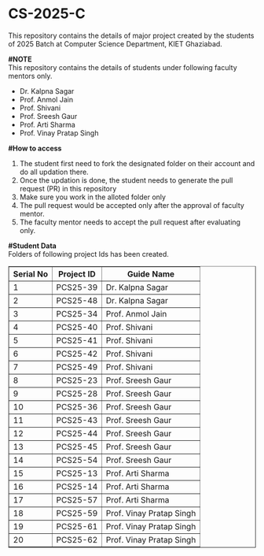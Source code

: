 # CS-2025-C

This repository contains the details of major project created by the students of 2025 Batch at Computer Science Department, KIET Ghaziabad.<br>

<b>#NOTE</b><br>
This repository contains the details of students under following faculty mentors only.<br>

<ul>
  <li>Dr. Kalpna Sagar</li>
  <li>Prof. Anmol Jain</li>
  <li>Prof. Shivani</li>
  <li>Prof. Sreesh Gaur</li>
  <li>Prof. Arti Sharma</li>
  <li>Prof. Vinay Pratap Singh</li>
</ul>
  
<b>#How to access</b><br>
<ol>
  <li>The student first need to fork the designated folder on their account and do all updation there.</li>
  <li>Once the updation is done, the student needs to generate the pull request (PR) in this repository</li>
  <li>Make sure you work in the alloted folder only</li>
  <li>The pull request would be accepted only after the approval of faculty mentor.</li>
  <li>The faculty mentor needs to accept the pull request after evaluating only.</li>
 </ol>

<b>#Student Data</b><br>
Folders of following project Ids has been created.<br>

<table border="1">
  <thead>
    <tr>
      <th>Serial No</th>
      <th>Project ID</th>
      <th>Guide Name</th>
    </tr>
  </thead>
  <tbody>
    <tr>
      <td>1</td>
      <td>PCS25-39</td>
      <td>Dr. Kalpna Sagar</td>
    </tr>
    <tr>
      <td>2</td>
      <td>PCS25-48</td>
      <td>Dr. Kalpna Sagar</td>
    </tr>
    <tr>
      <td>3</td>
      <td>PCS25-34</td>
      <td>Prof. Anmol Jain</td>
    </tr>
    <tr>
      <td>4</td>
      <td>PCS25-40</td>
      <td>Prof. Shivani</td>
    </tr>
    <tr>
      <td>5</td>
      <td>PCS25-41</td>
      <td>Prof. Shivani</td>
    </tr>
    <tr>
      <td>6</td>
      <td>PCS25-42</td>
      <td>Prof. Shivani</td>
    </tr>
    <tr>
      <td>7</td>
      <td>PCS25-49</td>
      <td>Prof. Shivani</td>
    </tr>
    <tr>
      <td>8</td>
      <td>PCS25-23</td>
      <td>Prof. Sreesh Gaur</td>
    </tr>
    <tr>
      <td>9</td>
      <td>PCS25-28</td>
      <td>Prof. Sreesh Gaur</td>
    </tr>
    <tr>
      <td>10</td>
      <td>PCS25-36</td>
      <td>Prof. Sreesh Gaur</td>
    </tr>
    <tr>
      <td>11</td>
      <td>PCS25-43</td>
      <td>Prof. Sreesh Gaur</td>
    </tr>
    <tr>
      <td>12</td>
      <td>PCS25-44</td>
      <td>Prof. Sreesh Gaur</td>
    </tr>
    <tr>
      <td>13</td>
      <td>PCS25-45</td>
      <td>Prof. Sreesh Gaur</td>
    </tr>
    <tr>
      <td>14</td>
      <td>PCS25-54</td>
      <td>Prof. Sreesh Gaur</td>
    </tr>
    <tr>
      <td>15</td>
      <td>PCS25-13</td>
      <td>Prof. Arti Sharma</td>
    </tr>
    <tr>
      <td>16</td>
      <td>PCS25-14</td>
      <td>Prof. Arti Sharma</td>
    </tr>
    <tr>
      <td>17</td>
      <td>PCS25-57</td>
      <td>Prof. Arti Sharma</td>
    </tr>
    <tr>
      <td>18</td>
      <td>PCS25-59</td>
      <td>Prof. Vinay Pratap Singh</td>
    </tr>
    <tr>
      <td>19</td>
      <td>PCS25-61</td>
      <td>Prof. Vinay Pratap Singh</td>
    </tr>
    <tr>
      <td>20</td>
      <td>PCS25-62</td>
      <td>Prof. Vinay Pratap Singh</td>
    </tr>    
  </tbody>
</table>
